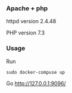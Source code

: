 ### Apache + php

httpd version 2.4.48

PHP version 7.3

### Usage
Run
```
sudo docker-compuse up
```

Go http://127.0.0.1:9096/

